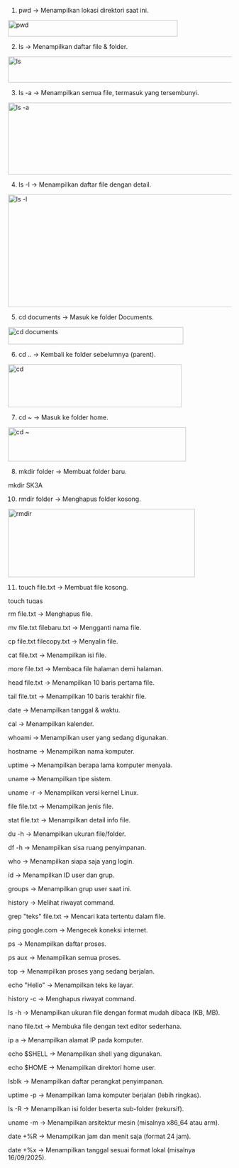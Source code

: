 1. pwd → Menampilkan lokasi direktori saat ini.
   
<img width="382" height="37" alt="pwd" src="https://github.com/user-attachments/assets/ec82feb6-2aa3-4b90-8a4f-61b8d22db4b7" />

2. ls → Menampilkan daftar file & folder.

<img width="757" height="59" alt="ls" src="https://github.com/user-attachments/assets/8beeb2e9-1c65-4942-9eb4-bc556efde3c6" />

3. ls -a → Menampilkan semua file, termasuk yang tersembunyi.

<img width="710" height="162" alt="ls -a" src="https://github.com/user-attachments/assets/9ee6c19d-2ada-4a8f-9b13-78767a3838d3" />

4. ls -l → Menampilkan daftar file dengan detail.

<img width="511" height="254" alt="ls -l" src="https://github.com/user-attachments/assets/9dc0418c-f26b-4aae-ab0b-f9375eff1e0e" />

5. cd documents → Masuk ke folder Documents.

<img width="395" height="39" alt="cd documents" src="https://github.com/user-attachments/assets/ed29b218-4a7f-482b-abf9-b0f93aa4faab" />

6. cd .. → Kembali ke folder sebelumnya (parent).

<img width="391" height="97" alt="cd " src="https://github.com/user-attachments/assets/1f5a3492-1bf1-473a-a679-a5964034ff21" />

7. cd ~ → Masuk ke folder home.

<img width="401" height="77" alt="cd ~" src="https://github.com/user-attachments/assets/753c54bb-4055-4f2e-90b5-d6a22070861a" />

8. mkdir folder → Membuat folder baru.
   
<img width="370" height="17" alt="mkdir SK3A" src="https://github.com/user-attachments/assets/fa19a08b-af2e-407b-a377-6abc6095eee7" />

10. rmdir folder → Menghapus folder kosong.

<img width="421" height="154" alt="rmdir" src="https://github.com/user-attachments/assets/cbcbc639-127c-4637-ba1c-509a3ccd09d6" />

11. touch file.txt → Membuat file kosong.
    
<img width="423" height="15" alt="touch tugas" src="https://github.com/user-attachments/assets/39bc98db-ca88-4751-bc3a-b6f76aeaca3e" />

rm file.txt → Menghapus file.

mv file.txt filebaru.txt → Mengganti nama file.

cp file.txt filecopy.txt → Menyalin file.

cat file.txt → Menampilkan isi file.

more file.txt → Membaca file halaman demi halaman.

head file.txt → Menampilkan 10 baris pertama file.

tail file.txt → Menampilkan 10 baris terakhir file.

date → Menampilkan tanggal & waktu.

cal → Menampilkan kalender.

whoami → Menampilkan user yang sedang digunakan.

hostname → Menampilkan nama komputer.

uptime → Menampilkan berapa lama komputer menyala.

uname → Menampilkan tipe sistem.

uname -r → Menampilkan versi kernel Linux.

file file.txt → Menampilkan jenis file.

stat file.txt → Menampilkan detail info file.

du -h → Menampilkan ukuran file/folder.

df -h → Menampilkan sisa ruang penyimpanan.

who → Menampilkan siapa saja yang login.

id → Menampilkan ID user dan grup.

groups → Menampilkan grup user saat ini.

history → Melihat riwayat command.

grep "teks" file.txt → Mencari kata tertentu dalam file.

ping google.com → Mengecek koneksi internet.

ps → Menampilkan daftar proses.

ps aux → Menampilkan semua proses.

top → Menampilkan proses yang sedang berjalan.

echo "Hello" → Menampilkan teks ke layar.

history -c → Menghapus riwayat command.

ls -h → Menampilkan ukuran file dengan format mudah dibaca (KB, MB).

nano file.txt → Membuka file dengan text editor sederhana.

ip a → Menampilkan alamat IP pada komputer.

echo $SHELL → Menampilkan shell yang digunakan.

echo $HOME → Menampilkan direktori home user.

lsblk → Menampilkan daftar perangkat penyimpanan.

uptime -p → Menampilkan lama komputer berjalan (lebih ringkas).

ls -R → Menampilkan isi folder beserta sub-folder (rekursif).

uname -m → Menampilkan arsitektur mesin (misalnya x86_64 atau arm).

date +%R → Menampilkan jam dan menit saja (format 24 jam).

date +%x → Menampilkan tanggal sesuai format lokal (misalnya 16/09/2025).
